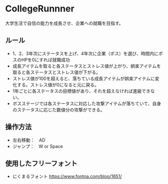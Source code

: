 # CollegeRunnner

大学生活で自信の能力を成長させ、企業への就職を目指す。

## ルール
* 1、2、3年次にステータスを上げ、4年次に企業（ボス）を選び、時間内にボスのHPを0にすれば就職成功
* 成長アイテムを取ると各ステータスとストレス値が上がり、娯楽アイテムを取ると各ステータスとストレス値が下がる。
* ストレス値が100を超えると、落ちている成長アイテムが娯楽アイテムに変化する。ストレス値が0になると元に戻る。
* 1年ごとに各ステータスの目標値があり、それを超えなければ進級できない。
* ボスステージでは各ステータスに対応した攻撃アイテムが落ちていて、自身のステータスに応じた数値分の攻撃ができる。

## 操作方法
* 左右移動：　AD
* ジャンプ：　W or Space

## 使用したフリーフォント
* にくまるフォント https://www.fontna.com/blog/1651/
